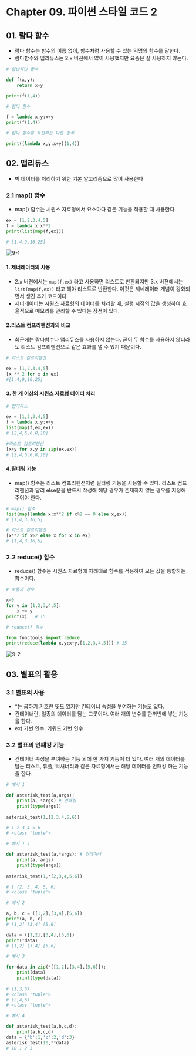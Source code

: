 # Chapter 09. 파이썬 스타일 코드 2



## 01. 람다 함수

* 람다 함수는 함수의 이름 없이, 함수처럼 사용할 수 있는 익명의 함수를 말한다.
* 람다함수와 맵리듀스는 2.x 버젼에서 많이 사용했지만 요즘은 잘 사용하지 않는다.

```python
# 일반적인 함수

def f(x,y):
    return x+y

print(f(1,4))

# 람다 함수

f = lambda x,y:x+y
print(f(1,4))

# 람다 함수를 표현하는 다른 방식

print((lambda x,y:x+y)(1,4))
```



## 02. 맵리듀스



* 빅 데이터를 처리하기 위한 기본 알고리즘으로 많이 사용한다



### 2.1 map() 함수

* map() 함수는 시퀀스 자료형에서 요소마다 같은 기능을 적용할 때 사용한다.

```python
ex = [1,2,3,4,5]
f = lambda x:x**2
print(list(map(f,ex)))

# [1,4,9,16,25]
```

![9-1](C:\Users\여름\TIL\Python\image\9-1.png)



#### 1. 제너레이터의 사용

* 2.x 버젼에서는 `map(f,ex)` 라고 사용하면 리스트로 반환되지만 3.x 버젼에서는 `list(map(f,ex))` 라고 해야 리스트로 반환한다. 이것은 제네레이터 개념이 강화되면서 생긴 추가 코드이다.
* 제너레이터는 시퀀스 자료형의 데이터를 처리할 때, 실행 시점의 값을 생성하여 효율적으로 메모리를 관리할 수 있다는 장점이 있다.



#### 2.리스트 컴프리헨션과의 비교

* 최근에는 람다함수나 맵리듀스를 사용하지 않는다. 굳이 두 함수를 사용하지 않더라도 리스트 컴프리헨션으로 같은 효과를 낼 수 있기 때문이다.

```python
# 리스트 컴프리헨션

ex = [1,2,3,4,5]
[x ** 2 for x in ex]
#[1,4,9,16,25]
```



#### 3. 한 개 이상의 시퀀스 자료형 데이터 처리

```python
# 맵리듀스

ex = [1,2,3,4,5]
f = lambda x,y:x+y
list(map(f,ex,ex))
# [2,4,5,6,8,10]

#리스트 컴프리헨션
[x+y for x,y in zip(ex,ex)]
# [2,4,5,6,8,10]
```



#### 4.필터링 기능

* map() 함수는 리스트 컴프리헨션처럼 필터링 기능을 사용할 수 있다. 리스트 컴프리헨션과 달리 else문을 반드시 작성해 해당 경우가 존재하지 않는 경우를 지정해 주어야 한다.

```python
# map() 함수
list(map(lambda x:x**2 if x%2 == 0 else x,ex)) 
# [1,4,3,16,5]

# 리스트 컴프리헨션
[x**2 if x%2 else x for x in ex]
# [1,4,3,16,5]
```



### 2.2 reduce() 함수

* reduce() 함수는 시퀀스 자료형에 차례대로 함수를 적용하여 모든 값을 통합하는 함수이다.

```python
# 보통의 경우

x=0
for y in [1,2,3,4,5]:
    x += y
print(x)   # 15

# reduce() 함수

from functools import reduce
print(reduce(lambda x,y:x+y,[1,2,3,4,5])) # 15
```

![9-2](C:\Users\여름\TIL\Python\image\9-2.png)



## 03. 별표의 활용



### 3.1 별표의 사용

* *는 곱하기 기호란 뜻도 있지만 컨테이너 속성을 부여하는 기능도 있다.
* 컨테이너란, 일종의 데이터를 담는 그릇이다. 여러 개의 변수를 한꺼번에 넣는 기능을 한다.
* ex) 가변 인수, 키워드 가변 인수



### 3.2 별표의 언패킹 기능

* 컨테이너 속성을 부여하는 기능 외에 한 가지 기능이 더 있다. 여러 개의 데이터를 담는 리스트, 튜플, 딕셔너리와 같은 자료형에서는 해당 데이터를 언패킹 하는 기능을 한다.

```python
# 예시 1

def asterisk_test(a,args):
    print(a, *args) # 언패킹
    print(type(args))
    
asterisk_test(1,(2,3,4,5,6))

# 1 2 3 4 5 6
# <class 'tuple'>

# 예시 1-1

def asterisk_test(a,*args): # 컨테이너
    print(a, args)
    print(type(args))
    
asterisk_test(1,*(2,3,4,5,6))

# 1 (2, 3, 4, 5, 6)
# <class 'tuple'>
```

```python
# 예시 2

a, b, c = ([1,2],[3,4],[5,6])
print(a, b, c)
# [1,2] [3,4] [5,6]

data = ([1,2],[3,4],[5,6])
print(*data)
# [1,2] [3,4] [5,6]
```

```python
# 예시 3

for data in zip(*[[1,2],[3,4],[5,6]]):
    print(data)
    print(type(data))
    
# (1,3,5)
# <class 'tuple'>
# (2,4,6)
# <class 'tuple'>
```

```python
# 예시 4

def asterisk_test(a,b,c,d):
    print(a,b,c,d)
data = {'b':1,'c':2,'d':3}
asterisk_test(10,**data)
# 10 1 2 3
```



